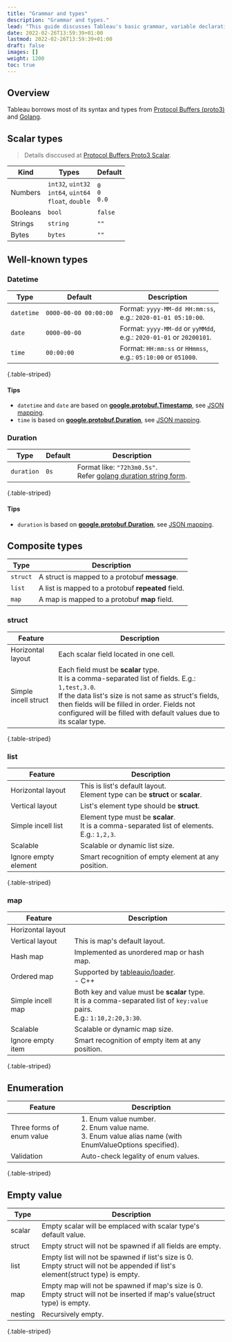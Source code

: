 ```yaml
---
title: "Grammar and types"
description: "Grammar and types."
lead: "This guide discusses Tableau's basic grammar, variable declarations, and data types."
date: 2022-02-26T13:59:39+01:00
lastmod: 2022-02-26T13:59:39+01:00
draft: false
images: []
weight: 1200
toc: true
---
```


## Overview

Tableau borrows most of its syntax and types from [Protocol Buffers (proto3)](https://developers.google.com/protocol-buffers/docs/proto3) and [Golang](https://go.dev/).

## Scalar types

> Details disccused at [Protocol Buffers Proto3 Scalar](https://developers.google.com/protocol-buffers/docs/proto3#scalar).

| Kind     | Types                                                       | Default             |
|----------|-------------------------------------------------------------|---------------------|
| Numbers  | `int32`, `uint32`<br>`int64`, `uint64`<br>`float`, `double` | `0`<br>`0`<br>`0.0` |
| Booleans | `bool`                                                      | `false`             |
| Strings  | `string`                                                    | `""`                |
| Bytes    | `bytes`                                                     | `""`                |

## Well-known types

### Datetime
| Type       | Default               | Description                                                             |
|------------|-----------------------|-------------------------------------------------------------------------|
| `datetime` | `0000-00-00 00:00:00` | Format: `yyyy-MM-dd HH:mm:ss`, <br>e.g.: `2020-01-01 05:10:00`.         |
| `date`     | `0000-00-00`          | Format: `yyyy-MM-dd` or `yyMMdd`, <br>e.g.: `2020-01-01` or `20200101`. |
| `time`     | `00:00:00`            | Format: `HH:mm:ss` or `HHmmss`, <br>e.g.: `05:10:00` or `051000`.       |
{.table-striped}

#### Tips

- `datetime` and `date` are based on [**google.protobuf.Timestamp**](https://developers.google.com/protocol-buffers/docs/reference/google.protobuf#google.protobuf.Timestamp), see [JSON mapping](https://developers.google.com/protocol-buffers/docs/proto3#json).
- `time`  is based on [**google.protobuf.Duration**](https://developers.google.com/protocol-buffers/docs/reference/google.protobuf#google.protobuf.Duration), see [JSON mapping](https://developers.google.com/protocol-buffers/docs/proto3#json).

### Duration
| Type       | Default | Description                                                                                                        |
|------------|---------|--------------------------------------------------------------------------------------------------------------------|
| `duration` | `0s`    | Format like: `"72h3m0.5s"`. <br>Refer [golang duration string form](https://golang.org/pkg/time/#Duration.String). |
{.table-striped}

#### Tips

- `duration` is based on [**google.protobuf.Duration**](https://developers.google.com/protocol-buffers/docs/reference/google.protobuf#google.protobuf.Duration), see [JSON mapping](https://developers.google.com/protocol-buffers/docs/proto3#json).

## Composite types

| Type     | Description                                        |
|----------|----------------------------------------------------|
| `struct` | A struct is mapped to a protobuf **message**.      |
| `list`   | A list is mapped to a protobuf **repeated** field. |
| `map`    | A map is mapped to a protobuf **map** field.       |

### struct

| Feature              | Description                                                                                                                                                                                                                                                                           |
|----------------------|---------------------------------------------------------------------------------------------------------------------------------------------------------------------------------------------------------------------------------------------------------------------------------------|
| Horizontal layout    | Each scalar field located in one cell.                                                                                                                                                                                                                                                |
| Simple incell struct | Each field must be **scalar** type. <br>It is a comma-separated list of fields. E.g.: `1,test,3.0`. <br>If the data list's size is not same as struct's fields, then fields will be filled in order. Fields not configured will be filled with default values due to its scalar type. |
{.table-striped}

### list

| Feature              | Description                                                                                   |
|----------------------|-----------------------------------------------------------------------------------------------|
| Horizontal layout    | This is list's default layout. <br>Element type can be **struct** or **scalar**.              |
| Vertical layout      | List's element type should be **struct**.                                                     |
| Simple incell list   | Element type must be **scalar**. <br>It is a comma-separated list of elements. E.g.: `1,2,3`. |
| Scalable             | Scalable or dynamic list size.                                                                |
| Ignore empty element | Smart recognition of empty element at any position.                                           |
{.table-striped}

### map

| Feature           | Description                                                                                                                    |
|-------------------|--------------------------------------------------------------------------------------------------------------------------------|
| Horizontal layout |                                                                                                                                |
| Vertical layout   | This is map's default layout.                                                                                                  |
| Hash map          | Implemented as unordered map or hash map.                                                                                      |
| Ordered map       | Supported by [tableauio/loader](https://github.com/tableauio/loader).<br>- C++                                                 |
| Simple incell map | Both key and value must be **scalar** type. <br>It is a comma-separated list of `key:value` pairs. <br>E.g.: `1:10,2:20,3:30`. |
| Scalable          | Scalable or dynamic map size.                                                                                                  |
| Ignore empty item | Smart recognition of empty item at any position.                                                                               |
{.table-striped}

## Enumeration

| Feature                   | Description                                                                                                 |
|---------------------------|-------------------------------------------------------------------------------------------------------------|
| Three forms of enum value | 1. Enum value number.<br>2. Enum value name.<br>3. Enum value alias name (with EnumValueOptions specified). |
| Validation                | Auto-check legality of enum values.                                                                         |
{.table-striped}

## Empty value

| Type    | Description                                                                                                                       |
|---------|-----------------------------------------------------------------------------------------------------------------------------------|
| scalar  | Empty scalar will be emplaced with scalar type's default value.                                                                   |
| struct  | Empty struct will not be spawned if all fields are empty.                                                                         |
| list    | Empty list will not be spawned if list's size is 0.<br>Empty struct will not be appended if list's element(struct type) is empty. |
| map     | Empty map will not be spawned if map's size is 0. Empty struct will not be inserted if map's value(struct type) is empty.         |
| nesting | Recursively empty.                                                                                                                |
{.table-striped}
